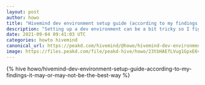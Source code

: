```yaml
---
layout: post
author: howo
title: "Hivemind dev environment setup guide (according to my findings, it may or may not be the best way)"
description: "Setting up a dev environment can be a bit tricky so I figured I'd share a bit of the knowledge I got while doing it."
date: 2021-09-04 09:41:03 UTC
categories: howto hivemind
canonical_url: https://peakd.com/hivemind/@howo/hivemind-dev-environment-setup-guide-according-to-my-findings-it-may-or-may-not-be-the-best-way
image: https://files.peakd.com/file/peakd-hive/howo/23tbHAEfLVug1GpxE6vi5LhibWoQ88SeqNsKWio9vGeEWtPtw8EgBzsGQxkkKVdT7pj6v.png
---
```

{% hive howo/hivemind-dev-environment-setup-guide-according-to-my-findings-it-may-or-may-not-be-the-best-way %}
